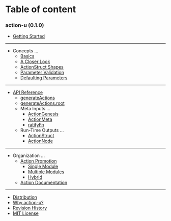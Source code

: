 # Table of content 

### action-u (0.1.0)
* [Getting Started](start.md)

----
* Concepts ...
  * [Basics](basics.md)
  * [A Closer Look](formalTypes.md)
  * [ActionStruct Shapes](shapes.md)
  * [Parameter Validation](validation.md)
  * [Defaulting Parameters](default.md)

----
* [API Reference](api.md)
  * [generateActions](api.md#generateActions)
  * [generateActions.root](api.md#generateActions_root)
  * Meta Inputs ...
    * [ActionGenesis](api.md#ActionGenesis)
    * [ActionMeta](api.md#ActionMeta)
    * [ratifyFn](api.md#ratifyFn)
  * Run-Time Outputs ...
    * [ActionStruct](api.md#ActionStruct)
    * [ActionNode](api.md#ActionNode)

----
* Organization ...
  * [Action Promotion](promotion.md)
    * [Single Module](promotion.md#single-module)
    * [Multiple Modules](promotion.md#multiple-modules)
    * [Hybrid](promotion.md#hybrid)
  * [Action Documentation](actionDoc.md)

----
* [Distribution](dist.md)
* [Why action-u?](why.md)
* [Revision History](history.md)
* [MIT License](LICENSE.md)
